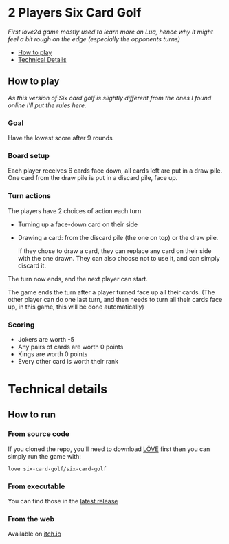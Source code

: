 # 2 Players Six Card Golf
_First love2d game mostly used to learn more on Lua, hence why it might feel a bit rough on the edge (especially the opponents turns)_

- [How to play](#How-to-play)
- [Technical Details](#Technical-details)

## How to play

_As this version of Six card golf is slightly different from the ones I found online I'll put the rules here._

### Goal
Have the lowest score after 9 rounds

### Board setup
Each player receives 6 cards face down, all cards left are put in a draw pile. One card from the draw pile is put in a discard pile, face up.

### Turn actions
The players have 2 choices of action each turn
- Turning up a face-down card on their side
- Drawing a card: from the discard pile (the one on top) or the draw pile.

    If they chose to draw a card, they can replace any card on their side with the one drawn. They can also choose not to use it, and can simply discard it.

The turn now ends, and the next player can start.

The game ends the turn after a player turned face up all their cards. (The other player can do one last turn, and then needs to turn all their cards face up, in this game, this will be done automatically)

### Scoring
- Jokers are worth -5
- Any pairs of cards are worth 0 points
- Kings are worth 0 points
- Every other card is worth their rank

# Technical details

## How to run

### From source code

If you cloned the repo, you'll need to download [LÖVE](https://www.love2d.org/) first then you can simply run the game with:

```
love six-card-golf/six-card-golf
```

### From executable

You can find those in the [latest release](https://github.com/CGagnier/six-card-golf/releases)

### From the web

Available on [itch.io]()